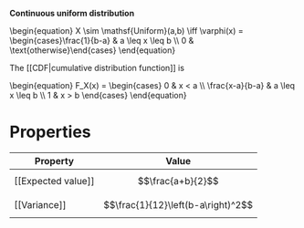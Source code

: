 **Continuous uniform distribution**

\begin{equation}
X \sim \mathsf{Uniform}(a,b) \iff \varphi(x) = \begin{cases}\frac{1}{b-a} & a \leq x \leq b \\\\ 0 & \text{otherwise}\end{cases}
\end{equation}

The [[CDF|cumulative distribution function]] is

\begin{equation}
F_X(x) = \begin{cases} 0 & x < a \\\\ \frac{x-a}{b-a} & a \leq x \leq b \\\\ 1 & x > b \end{cases}
\end{equation}


# Properties

|Property|Value|
|--------|-----|
|[[Expected value]]|$$\frac{a+b}{2}$$|
|[[Variance]]|$$\frac{1}{12}\left(b-a\right)^2$$|